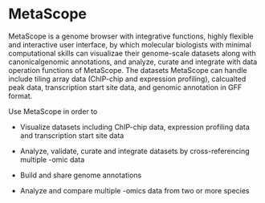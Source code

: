 # MetaScope

MetaScope is a genome browser with integrative functions, highly flexible and interactive user interface, by which molecular biologists with minimal computational skills can visualizae their genome-scale datasets along with canonicalgenomic annotations, and analyze, curate and integrate with data operation functions of MetaScope. The datasets MetaScope can handle include tiling array data (ChIP-chip and expression profiling), calcualted peak data, transcription start site data, and genomic annotation in GFF format.



Use MetaScope in order to

- Visualize datasets including ChIP-chip data, expression profiling data and transcription start site data

- Analyze, validate, curate and integrate datasets by cross-referencing multiple -omic data

- Build and share genome annotations

- Analyze and compare multiple -omics data from two or more species
